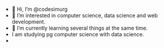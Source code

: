 - 👋 Hi, I’m @codesimurg
- 👀 I’m interested in computer science, data science and web development.
- 🌱 I’m currently learning several things at the same time.
-  I am studying pg computer science with data science.
-

<!---
codesimurg/codesimurg is a ✨ special ✨ repository because its `README.md` (this file) appears on your GitHub profile.
You can click the Preview link to take a look at your changes.
--->
